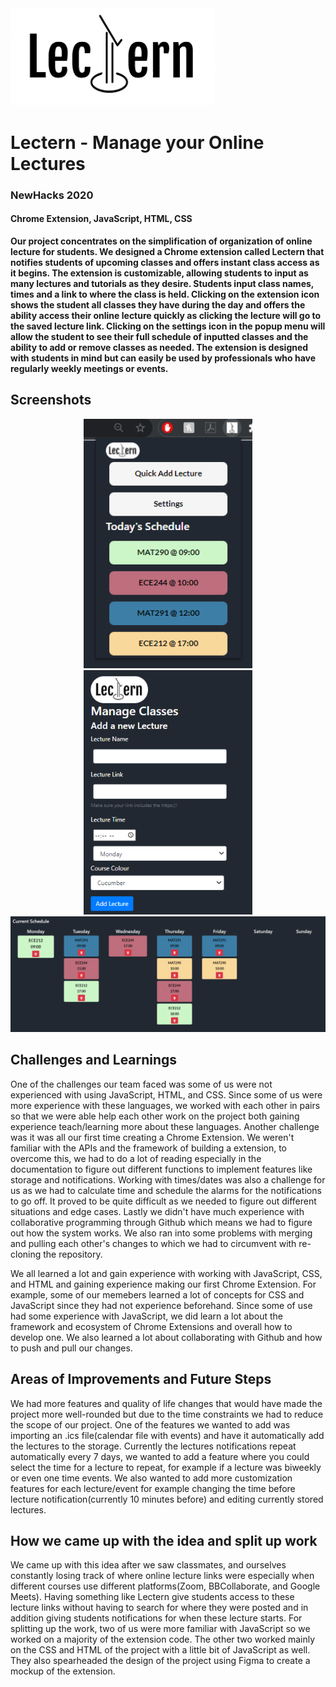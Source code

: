 <img src="res/lectern.png" width="327" alt="List/Popout">

# Lectern - Manage your Online Lectures
### NewHacks 2020
#### Chrome Extension, JavaScript, HTML, CSS

**Our project concentrates on the simplification of organization of online lecture for students. We designed a Chrome extension called Lectern that notifies students of upcoming classes and offers instant class access as it begins. The extension is customizable, allowing students to input as many lectures and tutorials as they desire. Students input class names, times and a link to where the class is held. Clicking on the extension icon shows the student all classes they have during the day and offers the ability access their online lecture quickly as clicking the lecture will go to the saved lecture link. Clicking on the settings icon in the popup menu will allow the student to see their full schedule of inputted classes and the ability to add or remove classes as needed. The extension is designed with students in mind but can easily be used by professionals who have regularly weekly meetings or events.**


Screenshots
---
<p align="center">
  <img src="screenshots/PopoutExample.png" width="270" alt="List/Popout">
  <img src="screenshots/ManageCourse.png" width="270" alt="List/Manage Course">
  <img src="screenshots/ScheduleExample.png" width="694" alt="List/Home Screen">
</p>

Challenges and Learnings
---
One of the challenges our team faced was some of us were not experienced with using JavaScript, HTML, and CSS. Since some of us were more experience with these languages, we worked with each other in pairs so that we were able help each other work on the project both gaining experience teach/learning more about these languages. Another challenge was it was all our first time creating a Chrome Extension. We weren't familiar with the APIs and the framework of building a extension, to overcome this, we had to do a lot of reading especially in the documentation to figure out different functions to implement features like storage and notifications. Working with times/dates was also a challenge for us as we had to calculate time and schedule the alarms for the notifications to go off. It proved to be quite difficult as we needed to figure out different situations and edge cases. Lastly we didn't have much experience with collaborative programming through Github which means we had to figure out how the system works. We also ran into some problems with merging and pulling each other's changes to which we had to circumvent with re-cloning the repository.

We all learned a lot and gain experience with working with JavaScript, CSS, and HTML and gaining experience making our first Chrome Extension. For example, some of our memebers learned a lot of concepts for CSS and JavaScript since they had not experience beforehand. Since some of use had some experience with JavaScript, we did learn a lot about the framework and ecosystem of Chrome Extensions and overall how to develop one. We also learned a lot about collaborating with Github and how to push and pull our changes.


Areas of Improvements and Future Steps
---
We had more features and quality of life changes that would have made the project more well-rounded but due to the time constraints we had to reduce the scope of our project. One of the features we wanted to add was importing an .ics file(calendar file with events) and have it automatically add the lectures to the storage. Currently the lectures notifications repeat automatically every 7 days, we wanted to add a feature where you could select the time for a lecture to repeat, for example if a lecture was biweekly or even one time events. We also wanted to add more customization features for each lecture/event for example changing the time before lecture notification(currently 10 minutes before) and editing currently stored lectures.

How we came up with the idea and split up work
---
We came up with this idea after we saw classmates, and ourselves constantly losing track of where online lecture links were especially when different courses use different platforms(Zoom, BBCollaborate, and Google Meets). Having something like Lectern give students access to these lecture links without having to search for where they were posted and in addition giving students notifications for when these lecture starts. For splitting up the work, two of us were more familiar with JavaScript so we worked on a majority of the extension code. The other two worked mainly on the CSS and HTML of the project with a little bit of JavaScript as well. They also spearheaded the design of the project using Figma to create a mockup of the extension.
